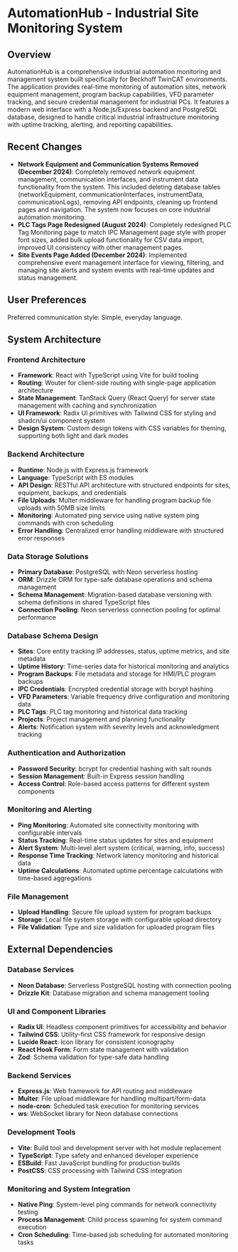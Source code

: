 # AutomationHub - Industrial Site Monitoring System

## Overview

AutomationHub is a comprehensive industrial automation monitoring and management system built specifically for Beckhoff TwinCAT environments. The application provides real-time monitoring of automation sites, network equipment management, program backup capabilities, VFD parameter tracking, and secure credential management for industrial PCs. It features a modern web interface with a Node.js/Express backend and PostgreSQL database, designed to handle critical industrial infrastructure monitoring with uptime tracking, alerting, and reporting capabilities.

## Recent Changes

- **Network Equipment and Communication Systems Removed (December 2024)**: Completely removed network equipment management, communication interfaces, and instrument data functionality from the system. This included deleting database tables (networkEquipment, communicationInterfaces, instrumentData, communicationLogs), removing API endpoints, cleaning up frontend pages and navigation. The system now focuses on core industrial automation monitoring.
- **PLC Tags Page Redesigned (August 2024)**: Completely redesigned PLC Tag Monitoring page to match IPC Management page style with proper font sizes, added bulk upload functionality for CSV data import, improved UI consistency with other management pages.
- **Site Events Page Added (December 2024)**: Implemented comprehensive event management interface for viewing, filtering, and managing site alerts and system events with real-time updates and status management.

## User Preferences

Preferred communication style: Simple, everyday language.

## System Architecture

### Frontend Architecture
- **Framework**: React with TypeScript using Vite for build tooling
- **Routing**: Wouter for client-side routing with single-page application architecture
- **State Management**: TanStack Query (React Query) for server state management with caching and synchronization
- **UI Framework**: Radix UI primitives with Tailwind CSS for styling and shadcn/ui component system
- **Design System**: Custom design tokens with CSS variables for theming, supporting both light and dark modes

### Backend Architecture
- **Runtime**: Node.js with Express.js framework
- **Language**: TypeScript with ES modules
- **API Design**: RESTful API architecture with structured endpoints for sites, equipment, backups, and credentials
- **File Uploads**: Multer middleware for handling program backup file uploads with 50MB size limits
- **Monitoring**: Automated ping service using native system ping commands with cron scheduling
- **Error Handling**: Centralized error handling middleware with structured error responses

### Data Storage Solutions
- **Primary Database**: PostgreSQL with Neon serverless hosting
- **ORM**: Drizzle ORM for type-safe database operations and schema management
- **Schema Management**: Migration-based database versioning with schema definitions in shared TypeScript files
- **Connection Pooling**: Neon serverless connection pooling for optimal performance

### Database Schema Design
- **Sites**: Core entity tracking IP addresses, status, uptime metrics, and site metadata
- **Uptime History**: Time-series data for historical monitoring and analytics
- **Program Backups**: File metadata and storage for HMI/PLC program backups
- **IPC Credentials**: Encrypted credential storage with bcrypt hashing
- **VFD Parameters**: Variable frequency drive configuration and monitoring data
- **PLC Tags**: PLC tag monitoring and historical data tracking
- **Projects**: Project management and planning functionality
- **Alerts**: Notification system with severity levels and acknowledgment tracking

### Authentication and Authorization
- **Password Security**: bcrypt for credential hashing with salt rounds
- **Session Management**: Built-in Express session handling
- **Access Control**: Role-based access patterns for different system components

### Monitoring and Alerting
- **Ping Monitoring**: Automated site connectivity monitoring with configurable intervals
- **Status Tracking**: Real-time status updates for sites and equipment
- **Alert System**: Multi-level alert system (critical, warning, info, success)
- **Response Time Tracking**: Network latency monitoring and historical data
- **Uptime Calculations**: Automated uptime percentage calculations with time-based aggregations

### File Management
- **Upload Handling**: Secure file upload system for program backups
- **Storage**: Local file system storage with configurable upload directory
- **File Validation**: Type and size validation for uploaded program files

## External Dependencies

### Database Services
- **Neon Database**: Serverless PostgreSQL hosting with connection pooling
- **Drizzle Kit**: Database migration and schema management tooling

### UI and Component Libraries
- **Radix UI**: Headless component primitives for accessibility and behavior
- **Tailwind CSS**: Utility-first CSS framework for responsive design
- **Lucide React**: Icon library for consistent iconography
- **React Hook Form**: Form state management with validation
- **Zod**: Schema validation for type-safe data handling

### Backend Services
- **Express.js**: Web framework for API routing and middleware
- **Multer**: File upload middleware for handling multipart/form-data
- **node-cron**: Scheduled task execution for monitoring services
- **ws**: WebSocket library for Neon database connections

### Development Tools
- **Vite**: Build tool and development server with hot module replacement
- **TypeScript**: Type safety and enhanced developer experience
- **ESBuild**: Fast JavaScript bundling for production builds
- **PostCSS**: CSS processing with Tailwind CSS integration

### Monitoring and System Integration
- **Native Ping**: System-level ping commands for network connectivity testing
- **Process Management**: Child process spawning for system command execution
- **Cron Scheduling**: Time-based job scheduling for automated monitoring tasks